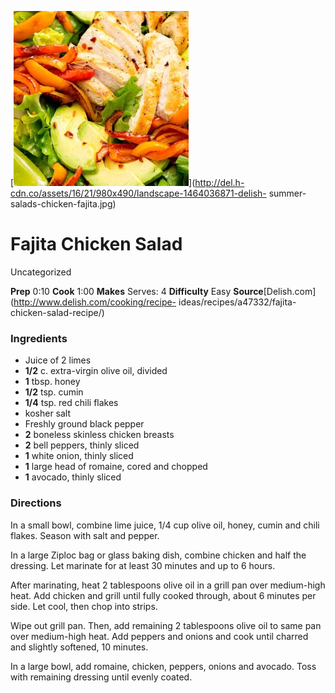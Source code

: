 ﻿

[![](./images/c9369b11-f555-46cc-a77f-81629ab6fbcb.jpg)](http://del.h-cdn.co/assets/16/21/980x490/landscape-1464036871-delish-
summer-salads-chicken-fajita.jpg)

#  Fajita Chicken Salad

Uncategorized

 **Prep** 0:10 **Cook** 1:00 **Makes** Serves: 4 **Difficulty** Easy
**Source**[Delish.com](http://www.delish.com/cooking/recipe-
ideas/recipes/a47332/fajita-chicken-salad-recipe/)

###  Ingredients

  * Juice of 2 limes
  *  **1/2** c. extra-virgin olive oil, divided
  *  **1** tbsp. honey
  *  **1/2** tsp. cumin
  *  **1/4** tsp. red chili flakes
  * kosher salt
  * Freshly ground black pepper
  *  **2** boneless skinless chicken breasts
  *  **2** bell peppers, thinly sliced
  *  **1** white onion, thinly sliced
  *  **1** large head of romaine, cored and chopped
  *  **1** avocado, thinly sliced

###  Directions

In a small bowl, combine lime juice, 1/4 cup olive oil, honey, cumin and chili
flakes. Season with salt and pepper.

In a large Ziploc bag or glass baking dish, combine chicken and half the
dressing. Let marinate for at least 30 minutes and up to 6 hours.

After marinating, heat 2 tablespoons olive oil in a grill pan over medium-high
heat. Add chicken and grill until fully cooked through, about 6 minutes per
side. Let cool, then chop into strips.

Wipe out grill pan. Then, add remaining 2 tablespoons olive oil to same pan
over medium-high heat. Add peppers and onions and cook until charred and
slightly softened, 10 minutes.

In a large bowl, add romaine, chicken, peppers, onions and avocado. Toss with
remaining dressing until evenly coated.

